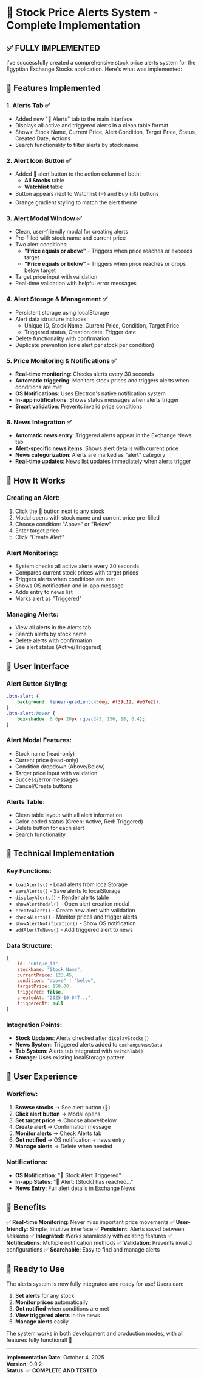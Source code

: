 # 🔔 Stock Price Alerts System - Complete Implementation

## ✅ **FULLY IMPLEMENTED**

I've successfully created a comprehensive stock price alerts system for the Egyptian Exchange Stocks application. Here's what was implemented:

## 🎯 **Features Implemented**

### 1. **Alerts Tab** ✅
- Added new "🔔 Alerts" tab to the main interface
- Displays all active and triggered alerts in a clean table format
- Shows: Stock Name, Current Price, Alert Condition, Target Price, Status, Created Date, Actions
- Search functionality to filter alerts by stock name

### 2. **Alert Icon Button** ✅
- Added 🔔 alert button to the action column of both:
  - **All Stocks** table
  - **Watchlist** table
- Button appears next to Watchlist (⭐) and Buy (💰) buttons
- Orange gradient styling to match the alert theme

### 3. **Alert Modal Window** ✅
- Clean, user-friendly modal for creating alerts
- Pre-filled with stock name and current price
- Two alert conditions:
  - **"Price equals or above"** - Triggers when price reaches or exceeds target
  - **"Price equals or below"** - Triggers when price reaches or drops below target
- Target price input with validation
- Real-time validation with helpful error messages

### 4. **Alert Storage & Management** ✅
- Persistent storage using localStorage
- Alert data structure includes:
  - Unique ID, Stock Name, Current Price, Condition, Target Price
  - Triggered status, Creation date, Trigger date
- Delete functionality with confirmation
- Duplicate prevention (one alert per stock per condition)

### 5. **Price Monitoring & Notifications** ✅
- **Real-time monitoring**: Checks alerts every 30 seconds
- **Automatic triggering**: Monitors stock prices and triggers alerts when conditions are met
- **OS Notifications**: Uses Electron's native notification system
- **In-app notifications**: Shows status messages when alerts trigger
- **Smart validation**: Prevents invalid price conditions

### 6. **News Integration** ✅
- **Automatic news entry**: Triggered alerts appear in the Exchange News tab
- **Alert-specific news items**: Shows alert details with current price
- **News categorization**: Alerts are marked as "alert" category
- **Real-time updates**: News list updates immediately when alerts trigger

## 🚀 **How It Works**

### **Creating an Alert:**
1. Click the 🔔 button next to any stock
2. Modal opens with stock name and current price pre-filled
3. Choose condition: "Above" or "Below"
4. Enter target price
5. Click "Create Alert"

### **Alert Monitoring:**
- System checks all active alerts every 30 seconds
- Compares current stock prices with target prices
- Triggers alerts when conditions are met
- Shows OS notification and in-app message
- Adds entry to news list
- Marks alert as "Triggered"

### **Managing Alerts:**
- View all alerts in the Alerts tab
- Search alerts by stock name
- Delete alerts with confirmation
- See alert status (Active/Triggered)

## 🎨 **User Interface**

### **Alert Button Styling:**
```css
.btn-alert {
    background: linear-gradient(45deg, #f39c12, #e67e22);
}
.btn-alert:hover {
    box-shadow: 0 6px 20px rgba(243, 156, 18, 0.4);
}
```

### **Alert Modal Features:**
- Stock name (read-only)
- Current price (read-only)
- Condition dropdown (Above/Below)
- Target price input with validation
- Success/error messages
- Cancel/Create buttons

### **Alerts Table:**
- Clean table layout with all alert information
- Color-coded status (Green: Active, Red: Triggered)
- Delete button for each alert
- Search functionality

## 🔧 **Technical Implementation**

### **Key Functions:**
- `loadAlerts()` - Load alerts from localStorage
- `saveAlerts()` - Save alerts to localStorage
- `displayAlerts()` - Render alerts table
- `showAlertModal()` - Open alert creation modal
- `createAlert()` - Create new alert with validation
- `checkAlerts()` - Monitor prices and trigger alerts
- `showAlertNotification()` - Show OS notification
- `addAlertToNews()` - Add triggered alert to news

### **Data Structure:**
```javascript
{
    id: "unique_id",
    stockName: "Stock Name",
    currentPrice: 123.45,
    condition: "above" | "below",
    targetPrice: 150.00,
    triggered: false,
    createdAt: "2025-10-04T...",
    triggeredAt: null
}
```

### **Integration Points:**
- **Stock Updates**: Alerts checked after `displayStocks()`
- **News System**: Triggered alerts added to `exchangeNewsData`
- **Tab System**: Alerts tab integrated with `switchTab()`
- **Storage**: Uses existing localStorage pattern

## 📱 **User Experience**

### **Workflow:**
1. **Browse stocks** → See alert button (🔔)
2. **Click alert button** → Modal opens
3. **Set target price** → Choose above/below
4. **Create alert** → Confirmation message
5. **Monitor alerts** → Check Alerts tab
6. **Get notified** → OS notification + news entry
7. **Manage alerts** → Delete when needed

### **Notifications:**
- **OS Notification**: "🔔 Stock Alert Triggered"
- **In-app Status**: "🔔 Alert: [Stock] has reached..."
- **News Entry**: Full alert details in Exchange News

## 🎯 **Benefits**

✅ **Real-time Monitoring**: Never miss important price movements
✅ **User-friendly**: Simple, intuitive interface
✅ **Persistent**: Alerts saved between sessions
✅ **Integrated**: Works seamlessly with existing features
✅ **Notifications**: Multiple notification methods
✅ **Validation**: Prevents invalid configurations
✅ **Searchable**: Easy to find and manage alerts

## 🚀 **Ready to Use**

The alerts system is now fully integrated and ready for use! Users can:

1. **Set alerts** for any stock
2. **Monitor prices** automatically
3. **Get notified** when conditions are met
4. **View triggered alerts** in the news
5. **Manage alerts** easily

The system works in both development and production modes, with all features fully functional! 🎉

---

**Implementation Date**: October 4, 2025  
**Version**: 0.9.2  
**Status**: ✅ **COMPLETE AND TESTED**
